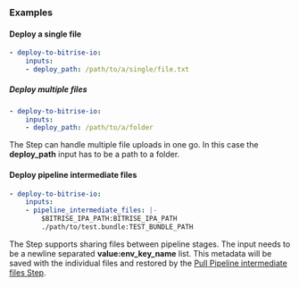 ### Examples

#### Deploy a single file

```yaml
- deploy-to-bitrise-io:
    inputs:
    - deploy_path: /path/to/a/single/file.txt
```

##### Deploy multiple files

```yaml
- deploy-to-bitrise-io:
    inputs:
    - deploy_path: /path/to/a/folder
```

The Step can handle multiple file uploads in one go. In this case the **deploy_path** input has to be a path to a folder.

#### Deploy pipeline intermediate files

```yaml
- deploy-to-bitrise-io:
    inputs:
    - pipeline_intermediate_files: |-
        $BITRISE_IPA_PATH:BITRISE_IPA_PATH
        ./path/to/test.bundle:TEST_BUNDLE_PATH
```

The Step supports sharing files between pipeline stages. The input needs to be a newline separated **value:env_key_name** list. This metadata will be saved with the individual files and restored by the [Pull Pipeline intermediate files Step](https://www.bitrise.io/integrations/steps/pull-intermediate-files).
